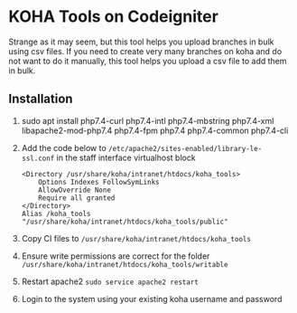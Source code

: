 # KOHA Tools on Codeigniter
Strange as it may seem, but this tool helps you upload branches in bulk using csv files. If you need to create very many
branches on koha and do not want to do it manually, this tool helps you upload a csv file to add
them in bulk.
## Installation

1. sudo apt install php7.4-curl php7.4-intl php7.4-mbstring php7.4-xml libapache2-mod-php7.4 php7.4-fpm php7.4 php7.4-common php7.4-cli 
2. Add the code below to `/etc/apache2/sites-enabled/library-le-ssl.conf` in the staff interface virtualhost block   
   
   ```
   <Directory /usr/share/koha/intranet/htdocs/koha_tools>
       Options Indexes FollowSymLinks
       AllowOverride None
       Require all granted
   </Directory>
   Alias /koha_tools "/usr/share/koha/intranet/htdocs/koha_tools/public"
    ```

3. Copy CI files to `/usr/share/koha/intranet/htdocs/koha_tools`

4. Ensure write permissions are correct for the folder `/usr/share/koha/intranet/htdocs/koha_tools/writable`

5. Restart apache2 `sudo service apache2 restart`

6. Login to the system using your existing koha username and password
